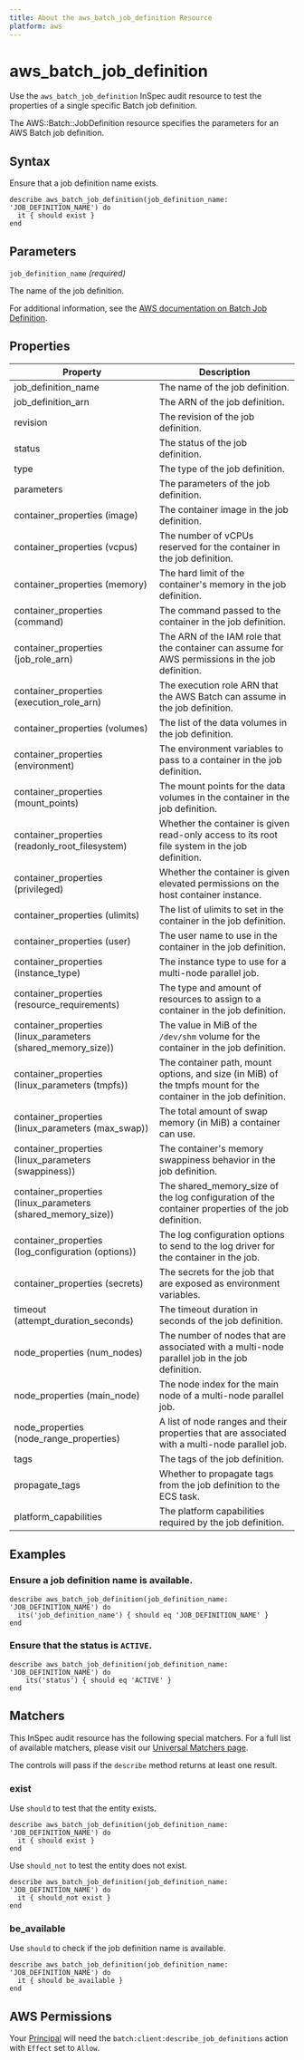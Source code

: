```yaml
---
title: About the aws_batch_job_definition Resource
platform: aws
---
```


# aws\_batch\_job\_definition

Use the `aws_batch_job_definition` InSpec audit resource to test the properties of a single specific Batch job definition.

The AWS::Batch::JobDefinition resource specifies the parameters for an AWS Batch job definition.

## Syntax

Ensure that a job definition name exists.

    describe aws_batch_job_definition(job_definition_name: 'JOB_DEFINITION_NAME') do
      it { should exist }
    end

## Parameters

`job_definition_name` _(required)_

The name of the job definition.

For additional information, see the [AWS documentation on Batch Job Definition](https://docs.aws.amazon.com/AWSCloudFormation/latest/UserGuide/aws-resource-batch-jobdefinition.html).

## Properties

| Property | Description|
| --- | --- |
| job_definition_name | The name of the job definition. |
| job_definition_arn | The ARN of the job definition. |
| revision | The revision of the job definition. |
| status | The status of the job definition. |
| type | The type of the job definition. |
| parameters | The parameters of the job definition. |
| container_properties (image) | The container image in the job definition. |
| container_properties (vcpus) | The number of vCPUs reserved for the container in the job definition. |
| container_properties (memory) | The hard limit of the container's memory in the job definition. |
| container_properties (command) | The command passed to the container in the job definition. |
| container_properties (job_role_arn) | The ARN of the IAM role that the container can assume for AWS permissions in the job definition. |
| container_properties (execution_role_arn) | The execution role ARN that the AWS Batch can assume in the job definition. |
| container_properties (volumes) | The list of the data volumes in the job definition. |
| container_properties (environment) | The environment variables to pass to a container in the job definition. |
| container_properties (mount_points) | The mount points for the data volumes in the container in the job definition. |
| container_properties (readonly_root_filesystem) | Whether the container is given read-only access to its root file system in the job definition. |
| container_properties (privileged) | Whether the container is given elevated permissions on the host container instance. |
| container_properties (ulimits) | The list of ulimits to set in the container in the job definition. |
| container_properties (user) | The user name to use in the container in the job definition. |
| container_properties (instance_type) | The instance type to use for a multi-node parallel job. |
| container_properties (resource_requirements) | The type and amount of resources to assign to a container in the job definition. |
| container_properties (linux_parameters (shared_memory_size)) | The value in MiB of the `/dev/shm` volume for the container in the job definition. |
| container_properties (linux_parameters (tmpfs)) | The container path, mount options, and size (in MiB) of the tmpfs mount for the container in the job definition. |
| container_properties (linux_parameters (max_swap)) | The total amount of swap memory (in MiB) a container can use. |
| container_properties (linux_parameters (swappiness)) | The container's memory swappiness behavior in the job definition. |
| container_properties (linux_parameters (shared_memory_size)) | The shared_memory_size of the log configuration of the container properties of the job definition. |
| container_properties (log_configuration (options)) | The log configuration options to send to the log driver for the container in the job. |
| container_properties (secrets) | The secrets for the job that are exposed as environment variables. |
| timeout (attempt_duration_seconds) | The timeout duration in seconds of the job definition. |
| node_properties (num_nodes) | The number of nodes that are associated with a multi-node parallel job in the job definition. |
| node_properties (main_node) | The node index for the main node of a multi-node parallel job. |
| node_properties (node_range_properties) | A list of node ranges and their properties that are associated with a multi-node parallel job.  |
| tags | The tags of the job definition. |
| propagate_tags | Whether to propagate tags from the job definition to the ECS task. |
| platform_capabilities | The platform capabilities required by the job definition. |

## Examples

### Ensure a job definition name is available.

    describe aws_batch_job_definition(job_definition_name: 'JOB_DEFINITION_NAME') do
      its('job_definition_name') { should eq 'JOB_DEFINITION_NAME' }
    end

### Ensure that the status is `ACTIVE`.

    describe aws_batch_job_definition(job_definition_name: 'JOB_DEFINITION_NAME') do
        its('status') { should eq 'ACTIVE' }
    end

## Matchers

This InSpec audit resource has the following special matchers. For a full list of available matchers, please visit our [Universal Matchers page](https://www.inspec.io/docs/reference/matchers/).

The controls will pass if the `describe` method returns at least one result.

### exist

Use `should` to test that the entity exists.

    describe aws_batch_job_definition(job_definition_name: 'JOB_DEFINITION_NAME') do
      it { should exist }
    end

Use `should_not` to test the entity does not exist.

    describe aws_batch_job_definition(job_definition_name: 'JOB_DEFINITION_NAME') do
      it { should_not exist }
    end

### be_available

Use `should` to check if the job definition name is available.

    describe aws_batch_job_definition(job_definition_name: 'JOB_DEFINITION_NAME') do
      it { should be_available }
    end

## AWS Permissions

Your [Principal](https://docs.aws.amazon.com/IAM/latest/UserGuide/intro-structure.html#intro-structure-principal) will need the `batch:client:describe_job_definitions` action with `Effect` set to `Allow`.
